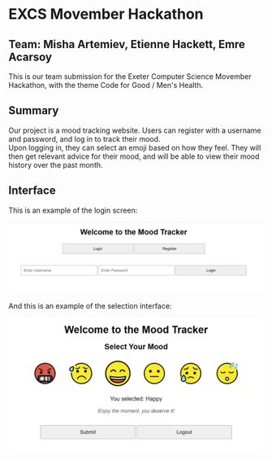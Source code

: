 # EXCS Movember Hackathon
## Team: Misha Artemiev, Etienne Hackett, Emre Acarsoy

This is our team submission for the Exeter Computer Science Movember Hackathon, with the theme Code for Good / Men's Health.  

## Summary

Our project is a mood tracking website. Users can register with a username and password, and log in to track their mood.  
Upon logging in, they can select an emoji based on how they feel. They will then get relevant advice for their mood, and will be able to view their mood history over the past month.

## Interface

This is an example of the login screen:  

<img src="img/login_interface.png" alt="Login interface" width="800"/>

And this is an example of the selection interface:  

<img src="img/mood_selection.png" alt="Mood selection interface" width="800"/>